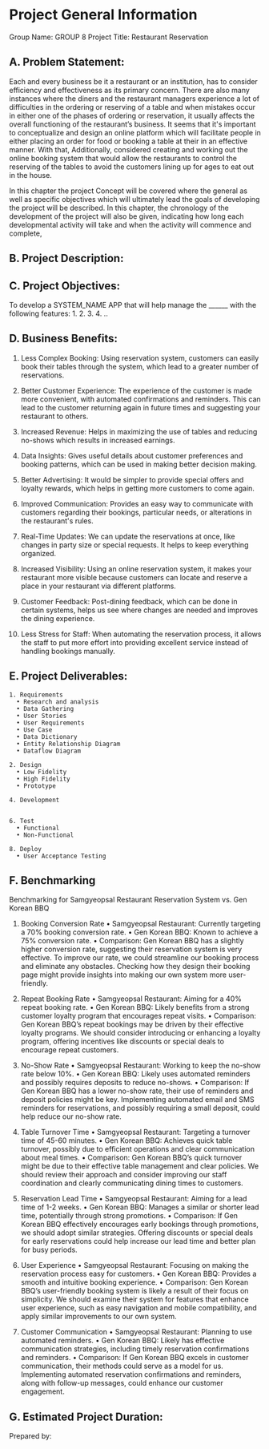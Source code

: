 # Project General Information

Group Name: GROUP 8
Project Title: Restaurant Reservation

## A. Problem Statement:

Each and every business be it a restaurant or an institution, has to consider efficiency and effectiveness as its primary concern. There are also many instances where the diners and the restaurant managers experience a lot of difficulties in the ordering or reserving of a table and when mistakes occur in either one of the phases of ordering or reservation, it usually affects the overall functioning of the restaurant’s business. It seems that it's important to conceptualize and design an online platform which will facilitate people in either placing an order for food or booking a table at their in an effective manner. With that, Additionally, considered creating and working out the online booking system that would allow the restaurants to control the reserving of the tables to avoid the customers lining up for ages to eat out in the house.

In this chapter the project Concept will be covered where the general as well as specific objectives which will ultimately lead the goals of developing the project will be described. In this chapter, the chronology of the development of the project will also be given, indicating how long each developmental activity will take and when the activity will commence and complete,

## B. Project Description:


## C. Project Objectives:

To develop a SYSTEM_NAME APP that will help manage the ______ with the following features:
1.
2.
3.
4.
..


## D. Business Benefits:

1. Less Complex Booking: Using reservation system, customers can easily book their tables through the system, which lead to a greater number of reservations.

2. Better Customer Experience: The experience of the customer is made more convenient, with automated confirmations and reminders. This can lead to the customer returning again in future times and suggesting your restaurant to others.

3. Increased Revenue: Helps in maximizing the use of tables and reducing no-shows which results in increased earnings.

4. Data Insights: Gives useful details about customer preferences and booking patterns, which can be used in making better decision making.

5. Better Advertising: It would be simpler to provide special offers and loyalty rewards, which helps in getting more customers to come again.

6. Improved Communication: Provides an easy way to communicate with customers regarding their bookings, particular needs, or alterations in the restaurant's rules.

7. Real-Time Updates: We can update the reservations at once, like changes in party size or special requests. It helps to keep everything organized.

8. Increased Visibility: Using an online reservation system, it makes your restaurant more visible because customers can locate and reserve a place in your restaurant via different platforms.

9. Customer Feedback: Post-dining feedback, which can be done in certain systems, helps us see where changes are needed and improves the dining experience.

10. Less Stress for Staff: When automating the reservation process, it allows the staff to put more effort into providing excellent service instead of handling bookings manually.


## E. Project Deliverables:
    1. Requirements
      • Research and analysis
      • Data Gathering
      • User Stories
      • User Requirements
      • Use Case
      • Data Dictionary
      • Entity Relationship Diagram
      • Dataflow Diagram
    
    2. Design
      • Low Fidelity
      • High Fidelity
      • Prototype
    
    4. Development
       
    
    6. Test
      • Functional
      • Non-Functional
    
    8. Deploy
      • User Acceptance Testing

## F. Benchmarking

 Benchmarking for Samgyeopsal Restaurant Reservation System vs. Gen Korean BBQ

1. Booking Conversion Rate
•	Samgyeopsal Restaurant: Currently targeting a 70% booking conversion rate.
•	Gen Korean BBQ: Known to achieve a 75% conversion rate.
•	Comparison: Gen Korean BBQ has a slightly higher conversion rate, suggesting their reservation system is very effective. To improve our rate, we could streamline our booking process and eliminate any obstacles. Checking how they design their booking page might provide insights into making our own system more user-friendly.

2. Repeat Booking Rate
•	Samgyeopsal Restaurant: Aiming for a 40% repeat booking rate.
•	Gen Korean BBQ: Likely benefits from a strong customer loyalty program that encourages repeat visits. 
•	Comparison: Gen Korean BBQ’s repeat bookings may be driven by their effective loyalty programs. We should consider introducing or enhancing a loyalty program, offering incentives like discounts or special deals to encourage repeat customers. 

3. No-Show Rate
•	Samgyeopsal Restaurant: Working to keep the no-show rate below 10%.
•	Gen Korean BBQ: Likely uses automated reminders and possibly requires deposits to reduce no-shows.
•	Comparison: If Gen Korean BBQ has a lower no-show rate, their use of reminders and deposit policies might be key. Implementing automated email and SMS reminders for reservations, and possibly requiring a small deposit, could help reduce our no-show rate.

4. Table Turnover Time
•	Samgyeopsal Restaurant: Targeting a turnover time of 45-60 minutes.
•	Gen Korean BBQ: Achieves quick table turnover, possibly due to efficient operations and clear communication about meal times.
•	Comparison: Gen Korean BBQ’s quick turnover might be due to their effective table management and clear policies. We should review their approach and consider improving our staff coordination and clearly communicating dining times to customers.

5. Reservation Lead Time
•	Samgyeopsal Restaurant: Aiming for a lead time of 1-2 weeks.
•	Gen Korean BBQ: Manages a similar or shorter lead time, potentially through strong promotions.
•	Comparison: If Gen Korean BBQ effectively encourages early bookings through promotions, we should adopt similar strategies. Offering discounts or special deals for early reservations could help increase our lead time and better plan for busy periods.

6. User Experience
•	Samgyeopsal Restaurant: Focusing on making the reservation process easy for customers.
•	Gen Korean BBQ: Provides a smooth and intuitive booking experience.
•	Comparison: Gen Korean BBQ’s user-friendly booking system is likely a result of their focus on simplicity. We should examine their system for features that enhance user experience, such as easy navigation and mobile compatibility, and apply similar improvements to our own system.

7. Customer Communication
•	Samgyeopsal Restaurant: Planning to use automated reminders.
•	Gen Korean BBQ: Likely has effective communication strategies, including timely reservation confirmations and reminders.
•	Comparison: If Gen Korean BBQ excels in customer communication, their methods could serve as a model for us. Implementing automated reservation confirmations and reminders, along with follow-up messages, could enhance our customer engagement.


## G. Estimated Project Duration:


Prepared by:

